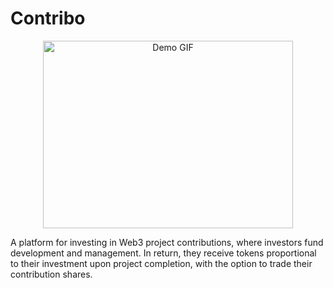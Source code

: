 # Contribo
<div align="center">
  <img src="https://i.imgur.com/EyUDv2F.gif" alt="Demo GIF" width="400" height="300">
</div>



 A platform for investing in Web3 project contributions, where investors fund development and management. In return, they receive tokens proportional to their investment upon project completion, with the option to trade their contribution shares.
